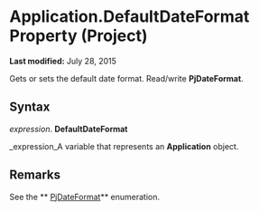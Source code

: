 
# Application.DefaultDateFormat Property (Project)

 **Last modified:** July 28, 2015

Gets or sets the default date format. Read/write  **PjDateFormat**. 

## Syntax

 _expression_. **DefaultDateFormat**

 _expression_A variable that represents an  **Application** object.


## Remarks

See the  ** [PjDateFormat](d6bae7cd-4be0-b4eb-bbb1-5d82d7120bb2.md)** enumeration.

